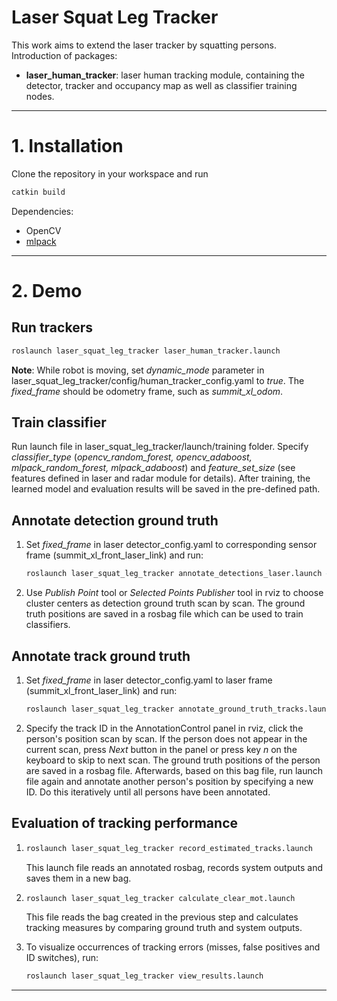 # Laser Squat Leg Tracker

This work aims to extend the laser tracker by squatting persons. 
Introduction of packages:

- **laser_human_tracker**: laser human tracking module, containing the detector, tracker and occupancy map as well as classifier training nodes. 

---

# 1. Installation

Clone the repository in your workspace and run 

```bash
catkin build
```

Dependencies:

- OpenCV
- [mlpack](https://www.mlpack.org/getstarted.html) 

---

# 2. Demo

## Run trackers

```bash
roslaunch laser_squat_leg_tracker laser_human_tracker.launch
```

**Note**: While robot is moving, set *dynamic_mode* parameter in laser_squat_leg_tracker/config/human_tracker_config.yaml to *true*. The *fixed_frame* should be odometry frame, such as *summit_xl_odom*. 

## Train classifier

Run launch file in laser_squat_leg_tracker/launch/training folder. Specify *classifier_type* (*opencv_random_forest, opencv_adaboost, mlpack_random_forest, mlpack_adaboost*) and *feature_set_size* (see features defined in laser and radar module for details). After training, the learned model and evaluation results will be saved in the pre-defined path.

## Annotate detection ground truth

1. Set *fixed_frame* in laser detector_config.yaml to corresponding sensor frame (summit_xl_front_laser_link) and run:

   ```bash
   roslaunch laser_squat_leg_tracker annotate_detections_laser.launch # annotate laser cluster samples
   ```

2. Use *Publish Point* tool or *Selected Points Publisher* tool in rviz to choose cluster centers as detection ground truth scan by scan. The ground truth positions are saved in a rosbag file which can be used to train classifiers.

## Annotate track ground truth

1. Set *fixed_frame* in laser detector_config.yaml to laser frame (summit_xl_front_laser_link) and run:

   ```bash
   roslaunch laser_squat_leg_tracker annotate_ground_truth_tracks.launch # annotate gt laser scan by laser scan
   ```

2. Specify the track ID in the AnnotationControl panel in rviz, click the person's position scan by scan. If the person does not appear in the current scan, press *Next* button in the panel or press key *n* on the keyboard to skip to next scan. The ground truth positions of the person are saved in a rosbag file. Afterwards, based on this bag file, run launch file again and annotate another person's position by specifying a new ID. Do this iteratively until all persons have been annotated. 

## Evaluation of tracking performance

1. ```bash
   roslaunch laser_squat_leg_tracker record_estimated_tracks.launch
   ```

   This launch file reads an annotated rosbag, records system outputs and saves them in a new bag.

2. ```bash
   roslaunch laser_squat_leg_tracker calculate_clear_mot.launch
   ```

   This file reads the bag created in the previous step and calculates tracking measures by comparing ground truth and system outputs.

3. To visualize occurrences of tracking errors (misses, false positives and ID switches), run:

   ```bash
   roslaunch laser_squat_leg_tracker view_results.launch
   ```

---

